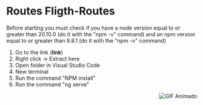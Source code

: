 # Routes Fligth-Routes

Before starting you must check if you have a node version equal to or greater than 20.10.0 (do it with the "npm -v" command) and an npm version equal to or greater than 9.8.1 (do it with the "npm -v" command)

1. Go to the link (__link__)
2. Right click -> Extract here
3. Open folder in Visual Studio Code
4. New terminal
5. Run the command "NPM install"
6. Run the command "ng serve"

<p align="right">
  <img src="https://media.giphy.com/media/SvFocn0wNMx0iv2rYz/giphy.gif" alt="GIF Animado">
</p>
